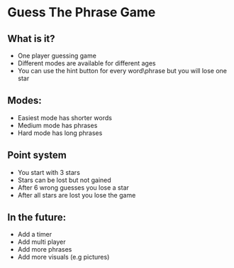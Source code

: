 # Guess The Phrase Game

## What is it?
- One player guessing game
- Different modes are available for different ages
- You can use the hint button for every word\phrase but you will lose one star

## Modes:
- Easiest mode has shorter words
- Medium mode has phrases
- Hard mode has long phrases

## Point system 
- You start with 3 stars
- Stars can be lost but not gained
- After 6 wrong guesses you lose a star
- After all stars are lost you lose the game

## In the future:
- Add a timer
- Add multi player
- Add more phrases
- Add more visuals (e.g pictures)

